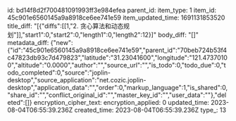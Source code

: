 id: bd14f8d2f700481091993ff3e984efea
parent_id: 
item_type: 1
item_id: 45c901e6560145a9a8918ce6ee741e59
item_updated_time: 1691131853520
title_diff: "[{\"diffs\":[[1,\"2. 贪心算法和动态规划\"]],\"start1\":0,\"start2\":0,\"length1\":0,\"length2\":12}]"
body_diff: "[]"
metadata_diff: {"new":{"id":"45c901e6560145a9a8918ce6ee741e59","parent_id":"70beb724b53f4c47823db93c7d479823","latitude":"31.23041600","longitude":"121.47370100","altitude":"0.0000","author":"","source_url":"","is_todo":0,"todo_due":0,"todo_completed":0,"source":"joplin-desktop","source_application":"net.cozic.joplin-desktop","application_data":"","order":0,"markup_language":1,"is_shared":0,"share_id":"","conflict_original_id":"","master_key_id":"","user_data":""},"deleted":[]}
encryption_cipher_text: 
encryption_applied: 0
updated_time: 2023-08-04T06:55:39.236Z
created_time: 2023-08-04T06:55:39.236Z
type_: 13